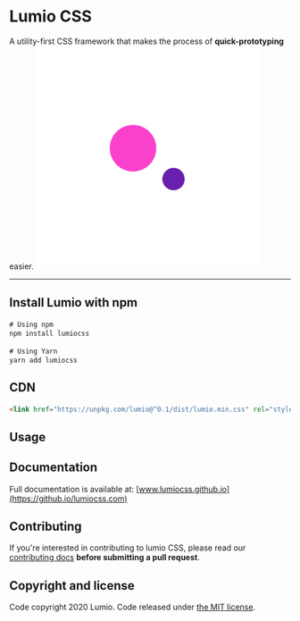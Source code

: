 # Lumio CSS
A utility-first CSS framework that makes the process of **quick-prototyping** easier.
<img src="./favicon.ico" alt="Lumio, the CSS that makes prototyping easy" style="max-width:100%; margin-right: auto;" width="400">

------

## Install Lumio with npm

```
# Using npm
npm install lumiocss

# Using Yarn
yarn add lumiocss
```

## CDN

```html
<link href="https://unpkg.com/lumio@^0.1/dist/lumio.min.css" rel="stylesheet">
```

## Usage

## Documentation

Full documentation is available at: [www.lumiocss.github.io](https://github.io/lumiocss.com)

## Contributing

If you're interested in contributing to lumio CSS, please read our [contributing docs]() **before submitting a pull request**.

## Copyright and license

Code copyright 2020 Lumio. Code released under [the MIT license](https://github.com/anthonygedeon/lumio/blob/master/LICENSE).